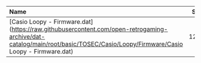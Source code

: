 |Name|Size|
|:---|---:|
|[Casio Loopy - Firmware.dat](https://raw.githubusercontent.com/open-retrogaming-archive/dat-catalog/main/root/basic/TOSEC/Casio/Loopy/Firmware/Casio Loopy - Firmware.dat)|1227|
